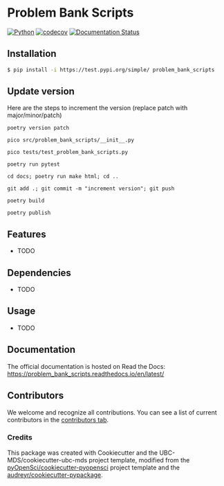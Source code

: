 # Problem Bank Scripts 

[![Python](https://img.shields.io/badge/python-3.9-blue)]()
[![codecov](https://codecov.io/gh/open-resources/problem_bank_scripts/branch/main/graph/badge.svg)](https://codecov.io/gh/open-resources/problem_bank_scripts)
[![Documentation Status](https://readthedocs.org/projects/problem_bank_scripts/badge/?version=latest)](https://problem_bank_scripts.readthedocs.io/en/latest/?badge=latest)


## Installation

```bash
$ pip install -i https://test.pypi.org/simple/ problem_bank_scripts
```

## Update version

Here are the steps to increment the version (replace patch with major/minor/patch)

```
poetry version patch

pico src/problem_bank_scripts/__init__.py

pico tests/test_problem_bank_scripts.py

poetry run pytest

cd docs; poetry run make html; cd ..

git add .; git commit -m "increment version"; git push

poetry build

poetry publish
```


## Features

- TODO

## Dependencies

- TODO

## Usage

- TODO

## Documentation

The official documentation is hosted on Read the Docs: https://problem_bank_scripts.readthedocs.io/en/latest/

## Contributors

We welcome and recognize all contributions. You can see a list of current contributors in the [contributors tab](https://github.com/open-resources/problem_bank_scripts/graphs/contributors).

### Credits

This package was created with Cookiecutter and the UBC-MDS/cookiecutter-ubc-mds project template, modified from the [pyOpenSci/cookiecutter-pyopensci](https://github.com/pyOpenSci/cookiecutter-pyopensci) project template and the [audreyr/cookiecutter-pypackage](https://github.com/audreyr/cookiecutter-pypackage).
